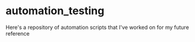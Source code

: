 # automation_testing
Here's a repository of automation scripts that I've worked on for my future reference
